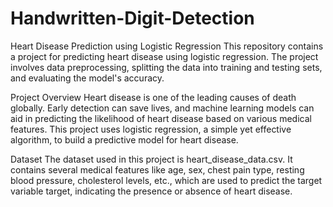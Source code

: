 # Handwritten-Digit-Detection
Heart Disease Prediction using Logistic Regression
This repository contains a project for predicting heart disease using logistic regression. The project involves data preprocessing, splitting the data into training and testing sets, and evaluating the model's accuracy.

Project Overview
Heart disease is one of the leading causes of death globally. Early detection can save lives, and machine learning models can aid in predicting the likelihood of heart disease based on various medical features. This project uses logistic regression, a simple yet effective algorithm, to build a predictive model for heart disease.

Dataset
The dataset used in this project is heart_disease_data.csv. It contains several medical features like age, sex, chest pain type, resting blood pressure, cholesterol levels, etc., which are used to predict the target variable target, indicating the presence or absence of heart disease.
